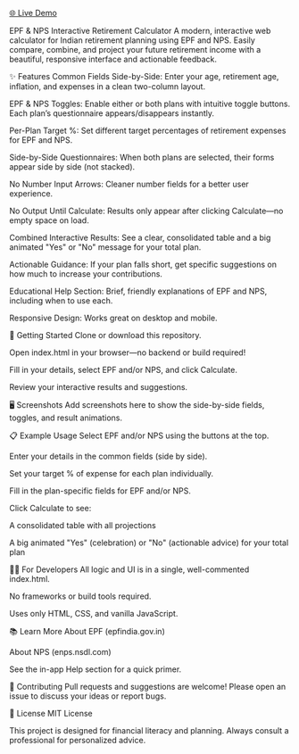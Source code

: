[🌐 Live Demo](https://babubl.github.io/your-repo-name/)

EPF & NPS Interactive Retirement Calculator
A modern, interactive web calculator for Indian retirement planning using EPF and NPS.
Easily compare, combine, and project your future retirement income with a beautiful, responsive interface and actionable feedback.

✨ Features
Common Fields Side-by-Side: Enter your age, retirement age, inflation, and expenses in a clean two-column layout.

EPF & NPS Toggles: Enable either or both plans with intuitive toggle buttons. Each plan’s questionnaire appears/disappears instantly.

Per-Plan Target %: Set different target percentages of retirement expenses for EPF and NPS.

Side-by-Side Questionnaires: When both plans are selected, their forms appear side by side (not stacked).

No Number Input Arrows: Cleaner number fields for a better user experience.

No Output Until Calculate: Results only appear after clicking Calculate—no empty space on load.

Combined Interactive Results: See a clear, consolidated table and a big animated "Yes" or "No" message for your total plan.

Actionable Guidance: If your plan falls short, get specific suggestions on how much to increase your contributions.

Educational Help Section: Brief, friendly explanations of EPF and NPS, including when to use each.

Responsive Design: Works great on desktop and mobile.

🚀 Getting Started
Clone or download this repository.

Open index.html in your browser—no backend or build required!

Fill in your details, select EPF and/or NPS, and click Calculate.

Review your interactive results and suggestions.

🖥️ Screenshots
Add screenshots here to show the side-by-side fields, toggles, and result animations.

📋 Example Usage
Select EPF and/or NPS using the buttons at the top.

Enter your details in the common fields (side by side).

Set your target % of expense for each plan individually.

Fill in the plan-specific fields for EPF and/or NPS.

Click Calculate to see:

A consolidated table with all projections

A big animated "Yes" (celebration) or "No" (actionable advice) for your total plan

🧑‍💻 For Developers
All logic and UI is in a single, well-commented index.html.

No frameworks or build tools required.

Uses only HTML, CSS, and vanilla JavaScript.

📚 Learn More
About EPF (epfindia.gov.in)

About NPS (enps.nsdl.com)

See the in-app Help section for a quick primer.

🤝 Contributing
Pull requests and suggestions are welcome!
Please open an issue to discuss your ideas or report bugs.

📄 License
MIT License

This project is designed for financial literacy and planning. Always consult a professional for personalized advice.
